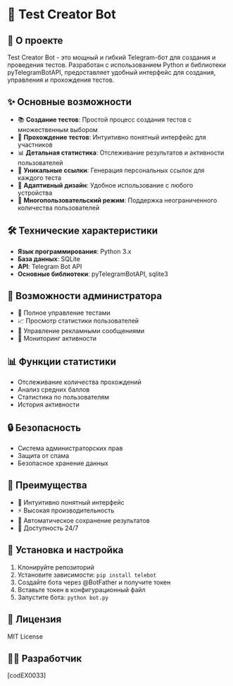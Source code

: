 # 🤖 Test Creator Bot

## 📝 О проекте
Test Creator Bot - это мощный и гибкий Telegram-бот для создания и проведения тестов. Разработан с использованием Python и библиотеки pyTelegramBotAPI, предоставляет удобный интерфейс для создания, управления и прохождения тестов.

## ✨ Основные возможности
- 📚 **Создание тестов**: Простой процесс создания тестов с множественным выбором
- 🎯 **Прохождение тестов**: Интуитивно понятный интерфейс для участников
- 📊 **Детальная статистика**: Отслеживание результатов и активности пользователей
- 🔗 **Уникальные ссылки**: Генерация персональных ссылок для каждого теста
- 📱 **Адаптивный дизайн**: Удобное использование с любого устройства
- 👥 **Многопользовательский режим**: Поддержка неограниченного количества пользователей

## 🛠 Технические характеристики
- **Язык программирования**: Python 3.x
- **База данных**: SQLite
- **API**: Telegram Bot API
- **Основные библиотеки**: pyTelegramBotAPI, sqlite3

## 🚀 Возможности администратора
- 👑 Полное управление тестами
- 📈 Просмотр статистики пользователей
- 📣 Управление рекламными сообщениями
- 🔄 Мониторинг активности

## 📊 Функции статистики
- Отслеживание количества прохождений
- Анализ средних баллов
- Статистика по пользователям
- История активности

## 🔒 Безопасность
- Система администраторских прав
- Защита от спама
- Безопасное хранение данных

## 🌟 Преимущества
- 🎯 Интуитивно понятный интерфейс
- ⚡️ Высокая производительность
- 🔄 Автоматическое сохранение результатов
- 📱 Доступность 24/7

## 🔧 Установка и настройка
1. Клонируйте репозиторий
2. Установите зависимости: `pip install telebot`
3. Создайте бота через @BotFather и получите токен
4. Вставьте токен в конфигурационный файл
5. Запустите бота: `python bot.py`

## 📝 Лицензия
MIT License

## 👨‍💻 Разработчик
[codEX0033]
